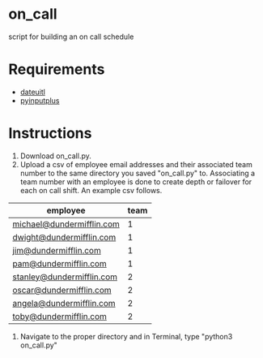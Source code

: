 # on_call
script for building an on call schedule

# Requirements
* [dateuitl](https://pypi.org/project/python-dateutil/)
* [pyinputplus](https://pypi.org/project/PyInputPlus/)

# Instructions
1. Download on_call.py.
1. Upload a csv of employee email addresses and their associated team number to the same directory you saved "on_call.py" to. Associating a team number with an employee is done to create depth or failover for each on call shift. An example csv follows.

employee|team
--------|----
michael@dundermifflin.com|1
dwight@dundermifflin.com|1
jim@dundermifflin.com|1
pam@dundermifflin.com|1
stanley@dundermifflin.com|2
oscar@dundermifflin.com|2
angela@dundermifflin.com|2
toby@dundermifflin.com|2
1. Navigate to the proper directory and in Terminal, type "python3 on_call.py"


